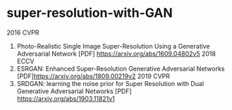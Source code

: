 # super-resolution-with-GAN
2016 CVPR
1. Photo-Realistic Single Image Super-Resolution Using a Generative Adversarial Network [PDF] https://arxiv.org/abs/1609.04802v5
2018 ECCV 
2. ESRGAN: Enhanced Super-Resolution Generative Adversarial Networks [PDF]https://arxiv.org/abs/1809.00219v2
2019 CVPR 
3. SRDGAN: learning the noise prior for Super Resolution with Dual Generative Adversarial Networks [PDF] https://arxiv.org/abs/1903.11821v1
